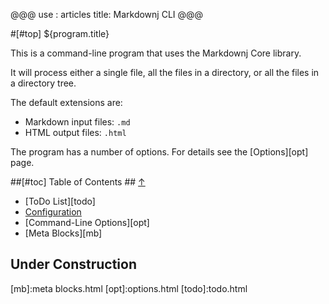 @@@
use : articles
title: Markdownj CLI
@@@


#[#top] ${program.title}

This is a command-line program that uses the Markdownj Core library.

It will process either a single file, all the files in a directory,
or all the files in a directory tree.

The default extensions are:

- Markdown input files: `.md`
- HTML output files: `.html`

The program has a number of options. For details see the [Options][opt] page.

##[#toc] Table of Contents ## [&uarr;](#top)

- [ToDo List][todo]
- [Configuration][conf]
- [Command-Line Options][opt]
- [Meta Blocks][mb]

## Under Construction



[conf]:configuration.html
[mb]:meta blocks.html
[opt]:options.html
[todo]:todo.html
